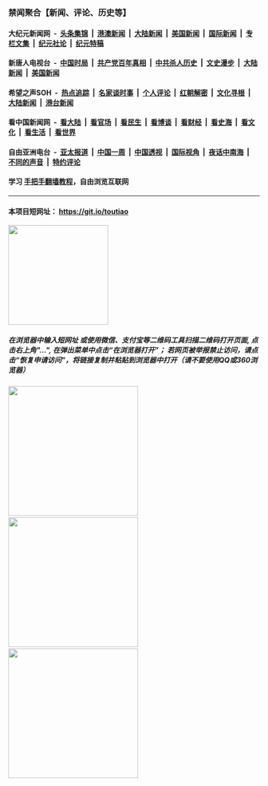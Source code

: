 ### 禁闻聚合【新闻、评论、历史等】

#### 大纪元新闻网 &nbsp;-&nbsp; [头条集锦](indexes/E头条集锦.md?t=02121402) &nbsp;|&nbsp; [港澳新闻](indexes/E港澳新闻.md?t=02121402)  &nbsp;|&nbsp; [大陆新闻](indexes/E大陆新闻.md?t=02121402) &nbsp;|&nbsp; [美国新闻](indexes/E美国新闻.md?t=02121402) &nbsp;|&nbsp; [国际新闻](indexes/E国际新闻.md?t=02121402) &nbsp;|&nbsp; [专栏文集](indexes/E专栏文集.md?t=02121402) &nbsp;|&nbsp; [纪元社论](indexes/E纪元社论.md?t=02121402) &nbsp;|&nbsp; [纪元特稿](indexes/E纪元特稿.md?t=02121402) 

#### 新唐人电视台 &nbsp;-&nbsp; [中国时局](indexes/N中国时局.md?t=02121402) &nbsp;|&nbsp; [共产党百年真相](indexes/N共产党百年真相.md?t=02121402) &nbsp;|&nbsp; [中共杀人历史](indexes/N中共杀人历史.md?t=02121402) &nbsp;|&nbsp; [文史漫步](indexes/N文史漫步.md?t=02121402) &nbsp;|&nbsp; [大陆新闻](indexes/N大陆新闻.md?t=02121402) &nbsp;|&nbsp; [美国新闻](indexes/N美国新闻.md?t=02121402)

#### 希望之声SOH &nbsp;-&nbsp; [热点追踪](indexes/H热点追踪.md?t=02121402) &nbsp;|&nbsp; [名家谈时事](indexes/H名家谈时事.md?t=02121402) &nbsp;|&nbsp; [个人评论](indexes/H个人评论.md?t=02121402)  &nbsp;|&nbsp; [红朝解密](indexes/H红朝解密.md?t=02121402) &nbsp;|&nbsp; [文化寻根](indexes/H文化寻根.md?t=02121402) &nbsp;|&nbsp; [大陆新闻](indexes/H大陆新闻.md?t=02121402) &nbsp;|&nbsp; [港台新闻](indexes/H港台新闻.md?t=02121402)

#### 看中国新闻网 &nbsp;-&nbsp; [看大陆](indexes/S看大陆.md?t=02121402) &nbsp;|&nbsp; [看官场](indexes/S看官场.md?t=02121402) &nbsp;|&nbsp; [看民生](indexes/S看民生.md?t=02121402)  &nbsp;|&nbsp; [看博谈](indexes/S看博谈.md?t=02121402) &nbsp;|&nbsp; [看财经](indexes/S看财经.md?t=02121402) &nbsp;|&nbsp; [看史海](indexes/S看史海.md?t=02121402) &nbsp;|&nbsp; [看文化](indexes/S看文化.md?t=02121402) &nbsp;|&nbsp; [看生活](indexes/S看生活.md?t=02121402) &nbsp;|&nbsp; [看世界](indexes/S看世界.md?t=02121402)

#### 自由亚洲电台 &nbsp;-&nbsp; [亚太报道](indexes/R亚太报道.md?t=02121402) &nbsp;|&nbsp; [中国一周](indexes/R中国一周.md?t=02121402) &nbsp;|&nbsp; [中国透视](indexes/R中国透视.md?t=02121402)  &nbsp;|&nbsp; [国际视角](indexes/R国际视角.md?t=02121402) &nbsp;|&nbsp; [夜话中南海](indexes/R夜话中南海.md?t=02121402) &nbsp;|&nbsp; [不同的声音](indexes/R不同的声音.md?t=02121402) &nbsp;|&nbsp; [特约评论](indexes/R特约评论.md?t=02121402)

#### 学习 [手把手翻墙教程](https://github.com/gfw-breaker/guides/wiki)，自由浏览互联网

----

#### 本项目短网址： https://git.io/toutiao
<img src="https://raw.githubusercontent.com/gfw-breaker/banned-news/master/scripts/img/qr.png" width="200px"/>  

##### 在浏览器中输入短网址 或使用微信、支付宝等二维码工具扫描二维码打开页面, 点击右上角"...", 在弹出菜单中点击“在浏览器打开”； 若网页被举报禁止访问，请点击“恢复申请访问”，将链接复制并粘贴到浏览器中打开（请不要使用QQ或360浏览器）

<img src="https://raw.githubusercontent.com/gfw-breaker/banned-news/master/scripts/img/1.png" width="260px"/> &nbsp; <img src="https://raw.githubusercontent.com/gfw-breaker/banned-news/master/scripts/img/2.png" width="260px"/> &nbsp; <img src="https://raw.githubusercontent.com/gfw-breaker/banned-news/master/scripts/img/3.png" width="260px"/>
